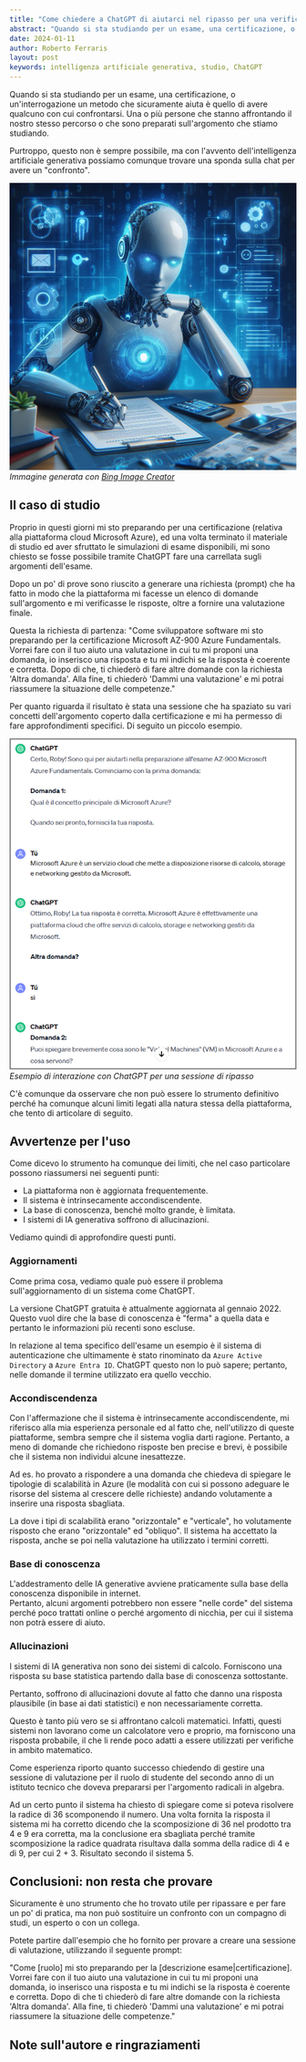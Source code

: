 ```yaml
---
title: "Come chiedere a ChatGPT di aiutarci nel ripasso per una verifica o una certificazione"
abstract: "Quando si sta studiando per un esame, una certificazione, o un'interrogazione un metodo che sicuramente aiuta è quello di avere qualcuno con cui confrontarsi. Una o più persone che stanno affrontando il nostro stesso percorso o che sono preparati sull'argomento che stiamo studiando. Purtroppo, questo non è sempre possibile, ma con l'avvento dell'intelligenza artificiale generativa possiamo comunque trovare una sponda sulla chat per avere un 'confronto'."
date: 2024-01-11
author: Roberto Ferraris
layout: post
keywords: intelligenza artificiale generativa, studio, ChatGPT
---
```


Quando si sta studiando per un esame, una certificazione, o un'interrogazione un metodo che sicuramente aiuta è quello di avere qualcuno con cui confrontarsi.
Una o più persone che stanno affrontando il nostro stesso percorso o che sono preparati sull'argomento che stiamo studiando.

Purtroppo, questo non è sempre possibile, ma con l'avvento dell'intelligenza artificiale generativa possiamo comunque trovare una sponda sulla chat per avere un "confronto".

![AI in study](/assets/images/AIStudy.jpg)
_Immagine generata con [Bing Image Creator](https://www.bing.com/images/create)_

## Il caso di studio

Proprio in questi giorni mi sto preparando per una certificazione (relativa alla piattaforma cloud Microsoft Azure), ed una volta terminato il materiale di studio ed aver sfruttato le simulazioni di esame disponibili, mi sono chiesto se fosse possibile tramite ChatGPT fare una carrellata sugli argomenti dell'esame.

Dopo un po' di prove sono riuscito a generare una richiesta (prompt) che ha fatto in modo che la piattaforma mi facesse un elenco di domande sull'argomento e mi verificasse le risposte, oltre a fornire una valutazione finale.

Questa la richiesta di partenza:
"Come sviluppatore software mi sto preparando per la certificazione Microsoft AZ-900 Azure Fundamentals.
Vorrei fare con il tuo aiuto una valutazione in cui tu mi proponi una domanda, io inserisco una risposta e tu mi indichi se la risposta è coerente e corretta. Dopo di che, ti chiederò di fare altre domande con la richiesta 'Altra domanda'. Alla fine,  ti chiederò 'Dammi una valutazione' e mi potrai riassumere la situazione delle competenze."

Per quanto riguarda il risultato è stata una sessione che ha spaziato su vari concetti dell'argomento coperto dalla certificazione e mi ha permesso di fare approfondimenti specifici. Di seguito un piccolo esempio.

![Interazione con ChatGPT](/assets/images/AIStudyGPTSession.png)
_Esempio di interazione con ChatGPT per una sessione di ripasso_

C'è comunque da osservare che non può essere lo strumento definitivo perché ha comunque alcuni limiti legati alla natura stessa della piattaforma, che tento di articolare di seguito.

## Avvertenze per l'uso

Come dicevo lo strumento ha comunque dei limiti, che nel caso particolare possono riassumersi nei seguenti punti:

- La piattaforma non è aggiornata frequentemente.
- Il sistema è intrinsecamente accondiscendente.
- La base di conoscenza, benché molto grande, è limitata.
- I sistemi di IA generativa soffrono di allucinazioni.

Vediamo quindi di approfondire questi punti.

### Aggiornamenti

Come prima cosa, vediamo quale può essere il problema sull'aggiornamento di un sistema come ChatGPT.

La versione ChatGPT gratuita è attualmente aggiornata al gennaio 2022.
Questo vuol dire che la base di conoscenza è "ferma" a quella data e pertanto le informazioni più recenti sono escluse.

In relazione al tema specifico dell'esame un esempio è il sistema di autenticazione che ultimamente è stato rinominato da `Azure Active Directory` a `Azure Entra ID`. ChatGPT questo non lo può sapere; pertanto, nelle domande il termine utilizzato era quello vecchio.

### Accondiscendenza

Con l'affermazione che il sistema è intrinsecamente accondiscendente, mi riferisco alla mia esperienza personale ed al fatto che, nell'utilizzo di queste piattaforme, sembra sempre che il sistema voglia darti ragione. Pertanto, a meno di domande che richiedono risposte ben precise e brevi, è possibile che il sistema non individui alcune inesattezze.

Ad es. ho provato a rispondere a una domanda che chiedeva di spiegare le tipologie di scalabilità in Azure (le modalità con cui si possono adeguare le risorse del sistema al crescere delle richieste) andando volutamente a inserire una risposta sbagliata.

La dove i tipi di scalabilità erano "orizzontale" e "verticale", ho volutamente risposto che erano "orizzontale" ed "obliquo". Il sistema ha accettato la risposta, anche se poi nella valutazione ha utilizzato i termini corretti.

### Base di conoscenza

L'addestramento delle IA generative avviene praticamente sulla base della conoscenza disponibile in internet.  
Pertanto, alcuni argomenti potrebbero non essere "nelle corde" del sistema perché poco trattati online o perché argomento di nicchia, per cui il sistema non potrà essere di aiuto.

### Allucinazioni

I sistemi di IA generativa non sono dei sistemi di calcolo. Forniscono una risposta su base statistica partendo dalla base di conoscenza sottostante.

Pertanto, soffrono di allucinazioni dovute al fatto che danno una risposta plausibile (in base ai dati statistici) e non necessariamente corretta.

Questo è tanto più vero se si affrontano calcoli matematici. Infatti, questi sistemi non lavorano come un calcolatore vero e proprio, ma forniscono una risposta probabile, il che li rende poco adatti a essere utilizzati per verifiche in ambito matematico.

Come esperienza riporto quanto successo chiedendo di gestire una sessione di valutazione per il ruolo di studente del secondo anno di un istituto tecnico che doveva prepararsi per l'argomento radicali in algebra.

Ad un certo punto il sistema ha chiesto di spiegare come si poteva risolvere la radice di 36 scomponendo il numero. Una volta fornita la risposta il sistema mi ha corretto dicendo che la scomposizione di 36 nel prodotto tra 4 e 9 era corretta, ma la conclusione era sbagliata perché tramite scomposizione la radice quadrata risultava dalla somma della radice di 4 e di 9, per cui 2 + 3. Risultato secondo il sistema 5.

## Conclusioni: non resta che provare

Sicuramente è uno strumento che ho trovato utile per ripassare e per fare un po' di pratica, ma non può sostituire un confronto con un compagno di studi, un esperto o con un collega.

Potete partire dall'esempio che ho fornito per provare a creare una sessione di valutazione, utilizzando il seguente prompt:

"Come [ruolo] mi sto preparando per la [descrizione esame|certificazione].
Vorrei fare con il tuo aiuto una valutazione in cui tu mi proponi una domanda, io inserisco una risposta e tu mi indichi se la risposta è coerente e corretta. Dopo di che ti chiederò di fare altre domande con la richiesta 'Altra domanda'. Alla fine, ti chiederò 'Dammi una valutazione' e mi potrai riassumere la situazione delle competenze."


## Note sull'autore e ringraziamenti

